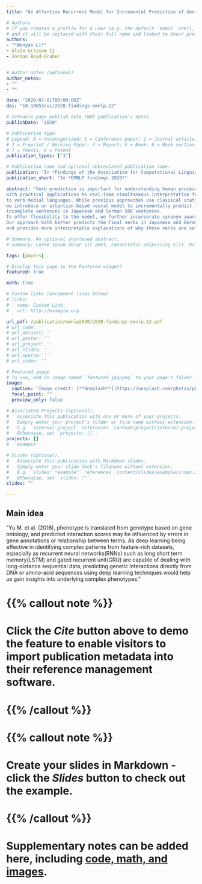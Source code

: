 ```yaml
---
title: "An Attentive Recurrent Model for Incremental Prediction of Sentence-final Verbs"

# Authors
# If you created a profile for a user (e.g. the default `admin` user), write the username (folder name) here 
# and it will be replaced with their full name and linked to their profile.
authors:
- "*Wenyan Li*"
- Alvin Grissom II
- Jordan Boyd-Graber


# Author notes (optional)
author_notes:
- ""
- ""

date: "2020-07-01T00:00:00Z"
doi: "10.18653/v1/2020.findings-emnlp.12"

# Schedule page publish date (NOT publication's date).
publishDate: "2020"

# Publication type.
# Legend: 0 = Uncategorized; 1 = Conference paper; 2 = Journal article;
# 3 = Preprint / Working Paper; 4 = Report; 5 = Book; 6 = Book section;
# 7 = Thesis; 8 = Patent
publication_types: ["1"]

# Publication name and optional abbreviated publication name.
publication: "In *Findings of the Association for Computational Linguistics: EMNLP 2020*"
publication_short: "In *EMNLP findings 2020*"

abstract: "Verb prediction is important for understanding human processing of verb-final languages, 
with practical applications to real-time simultaneous interpretation from verb-final 
to verb-medial languages. While previous approaches use classical statistical models, 
we introduce an attention-based neural model to incrementally predict final verbs on 
incomplete sentences in Japanese and German SOV sentences. 
To offer flexibility to the model, we further incorporate synonym awareness. 
Our approach both better predicts the final verbs in Japanese and German 
and provides more interpretable explanations of why those verbs are selected."

# Summary. An optional shortened abstract.
# summary: Lorem ipsum dolor sit amet, consectetur adipiscing elit. Duis posuere tellus ac convallis placerat. Proin tincidunt magna sed ex sollicitudin condimentum.

tags: [papers]

# Display this page in the Featured widget?
featured: true

math: true

# Custom links (uncomment lines below)
# links:
# - name: Custom Link
#   url: http://example.org

url_pdf: /publication/emnlp2020/2020.findings-emnlp.12.pdf
# url_code: ''
# url_dataset: ''
# url_poster: ''
# url_project: ''
# url_slides: ''
# url_source: ''
# url_video: ''

# Featured image
# To use, add an image named `featured.jpg/png` to your page's folder. 
image:
  caption: 'Image credit: [**Unsplash**](https://unsplash.com/photos/pLCdAaMFLTE)'
  focal_point: ""
  preview_only: false

# Associated Projects (optional).
#   Associate this publication with one or more of your projects.
#   Simply enter your project's folder or file name without extension.
#   E.g. `internal-project` references `content/project/internal-project/index.md`.
#   Otherwise, set `projects: []`.
projects: []
# - example

# Slides (optional).
#   Associate this publication with Markdown slides.
#   Simply enter your slide deck's filename without extension.
#   E.g. `slides: "example"` references `content/slides/example/index.md`.
#   Otherwise, set `slides: ""`.
slides: ""

---
```


## Main idea
"Yu M. et al. (2016), phenotype is translated from genotype based on gene ontology, and predicted interaction 
scores may be influenced by errors in gene annotations or relationship between terms. 
As deep learning being effective in identifying complex patterns from feature-rich datasets, 
especially as recurrent neural networks(RNNs) such as long short term memory(LSTM) and gated recurrent unit(GRU) 
are capable of dealing with long-distance sequential data, predicting genetic interactions directly from DNA or 
amino-acid sequences using deep learning techniques would help us gain insights into underlying complex phenotypes."


# {{% callout note %}}
# Click the *Cite* button above to demo the feature to enable visitors to import publication metadata into their reference management software.
# {{% /callout %}}

# {{% callout note %}}
# Create your slides in Markdown - click the *Slides* button to check out the example.
# {{% /callout %}}

# Supplementary notes can be added here, including [code, math, and images](https://wowchemy.com/docs/writing-markdown-latex/).
